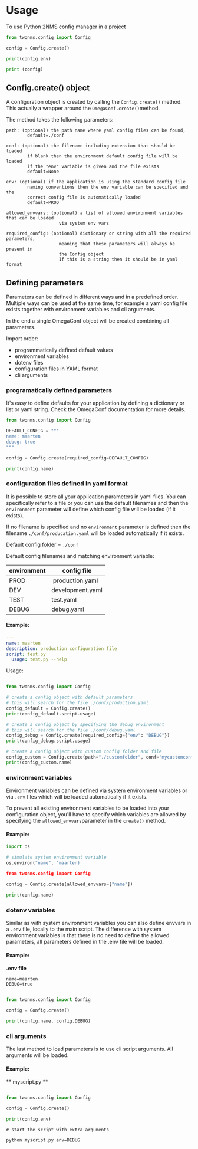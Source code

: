 # Usage

To use Python 2NMS config manager in a project

```python
from twonms.config import Config

config = Config.create()

print(config.env)

print (config)
```

## Config.create() object

A configuration object is created by calling the `Config.create()` method. This actually a wrapper around the `OmegaConf.create()`method.

The method takes the following parameters:

    path: (optional) the path name where yaml config files can be found,
            default=./conf

    conf: (optional) the filename including extension that should be loaded
            if blank then the environmont default config file will be loaded
            if the "env" variable is given and the file exists
            default=None

    env: (optional) if the application is using the standard config file
            naming conventions then the env variable can be specified and the
            correct config file is automatically loaded
            default=PROD

    allowed_envvars: (optional) a list of allowed environment variables that can be loaded
                        via system env vars

    required_config: (optional) dictionary or string with all the required parameters,
                        meaning that these parameters will always be present in
                        the Config object
                        If this is a string then it should be in yaml format

## Defining parameters

Parameters can be defined in different ways and in a predefined order. Multiple ways can be used at the same time, for example a yaml config file exists together with environment variables and cli arguments.

In the end a single OmegaConf object will be created combining all parameters.

Import order:

-   programmatically defined default values
-   environment variables
-   dotenv files
-   configuration files in YAML format
-   cli arguments

### programatically defined parameters

It's easy to define defaults for your application by defining a dictionary or list or yaml string. Check the OmegaConf documentation for more details.

```python
from twonms.config import Config

DEFAULT_CONFIG = """
name: maarten
debug: true
"""

config = Config.create(required_config=DEFAULT_CONFIG)

print(config.name)
```

### configuration files defined in yaml format

It is possible to store all your application parameters in yaml files. You can specifically refer to a file or you can use the default filenames and then the `environment` parameter will define which config file will be loaded (if it exists).

If no filename is specified and no `environment` parameter is defined then the filename `./conf/producation.yaml` will be loaded automatically if it exists.

Default config folder = `./conf`

Default config filenames and matching environment variable:

| environment | config file      |
| ----------- | ---------------- |
| PROD        |  production.yaml |
| DEV         | development.yaml |
| TEST        | test.yaml        |
| DEBUG       | debug.yaml       |

#### Example:

```yaml
---
name: maarten
description: production configuration file
script: test.py
  usage: test.py --help
```

Usage:

```python

from twonms.config import Config

# create a config object with default parameters
# this will search for the file ./conf/production.yaml
config_default = Config.create()
print(config_default.script.usage)

# create a config object by specifying the debug environment
# this will search for the file ./conf/debug.yaml
config_debug = Config.create(required_config={"env": "DEBUG"})
print(config_debug.script.usage)

# create a config object with custom config folder and file
config_custom = Config.create(path="./customfolder", conf="mycustomconfig.yaml")
print(config_custom.name)
```

### environment variables

Environment variables can be defined via system environment variables or via `.env` files which will be loaded automatically if it exists.

To prevent all existing environment variables to be loaded into your configuration object, you'll have to specify which variables are allowed by specifying the `allowed_envvars`parameter in the `create()` method.

#### Example:

```python
import os

# simulate system environment variable
os.environ("name", "maarten)

from twonms.config import Config

config = Config.create(allowed_envvars=["name"])

print(config.name)
```

### dotenv variables

Similar as with system environment variables you can also define envvars in a `.env` file, locally to the main script. The difference with system environment variables is that there is no need to define the allowed parameters, all parameters defined in the .env file will be loaded.

#### Example:

**.env file**

```console
name=maarten
DEBUG=true
```

```python

from twonms.config import Config

config = Config.create()

print(config.name, config.DEBUG)

```

### cli arguments

The last method to load parameters is to use cli script arguments. All arguments will be loaded.

#### Example:

** myscript.py **

```python

from twonms.config import Config

config = Config.create()

print(config.env)
```

```console
# start the script with extra arguments

python myscript.py env=DEBUG
```
